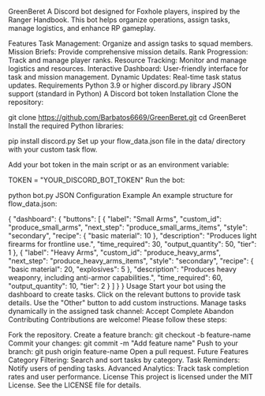 GreenBeret
A Discord bot designed for Foxhole players, inspired by the Ranger Handbook. This bot helps organize operations, assign tasks, manage logistics, and enhance RP gameplay.

Features
Task Management: Organize and assign tasks to squad members.
Mission Briefs: Provide comprehensive mission details.
Rank Progression: Track and manage player ranks.
Resource Tracking: Monitor and manage logistics and resources.
Interactive Dashboard: User-friendly interface for task and mission management.
Dynamic Updates: Real-time task status updates.
Requirements
Python 3.9 or higher
discord.py library
JSON support (standard in Python)
A Discord bot token
Installation
Clone the repository:

git clone https://github.com/Barbatos6669/GreenBeret.git
cd GreenBeret
Install the required Python libraries:

pip install discord.py
Set up your flow_data.json file in the data/ directory with your custom task flow.

Add your bot token in the main script or as an environment variable:

TOKEN = "YOUR_DISCORD_BOT_TOKEN"
Run the bot:

python bot.py
JSON Configuration Example
An example structure for flow_data.json:

{
    "dashboard": {
        "buttons": [
            {
                "label": "Small Arms",
                "custom_id": "produce_small_arms",
                "next_step": "produce_small_arms_items",
                "style": "secondary",
                "recipe": {
                    "basic material": 10
                },
                "description": "Produces light firearms for frontline use.",
                "time_required": 30,
                "output_quantity": 50,
                "tier": 1
            },
            {
                "label": "Heavy Arms",
                "custom_id": "produce_heavy_arms",
                "next_step": "produce_heavy_arms_items",
                "style": "secondary",
                "recipe": {
                    "basic material": 20,
                    "explosives": 5
                },
                "description": "Produces heavy weaponry, including anti-armor capabilities.",
                "time_required": 60,
                "output_quantity": 10,
                "tier": 2
            }
        ]
    }
}
Usage
Start your bot using the dashboard to create tasks.
Click on the relevant buttons to provide task details.
Use the "Other" button to add custom instructions.
Manage tasks dynamically in the assigned task channel:
Accept
Complete
Abandon
Contributing
Contributions are welcome! Please follow these steps:

Fork the repository.
Create a feature branch:
git checkout -b feature-name
Commit your changes:
git commit -m "Add feature name"
Push to your branch:
git push origin feature-name
Open a pull request.
Future Features
Category Filtering: Search and sort tasks by category.
Task Reminders: Notify users of pending tasks.
Advanced Analytics: Track task completion rates and user performance.
License
This project is licensed under the MIT License. See the LICENSE file for details.
